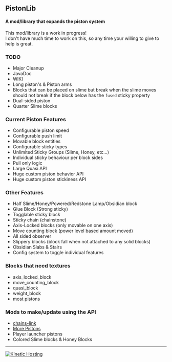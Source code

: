 ## PistonLib
#### A mod/library that expands the piston system

This mod/library is a work in progress!  
I don't have much time to work on this, so any time your willing to give to help is great.

### TODO
- Major Cleanup
- JavaDoc
- WIKI
- Long piston's & Piston arms
- Blocks that can be placed on slime but break when the slime moves should not break if the block below has the `fused` sticky property
- Dual-sided piston
- Quarter Slime blocks

### Current Piston Features
- Configurable piston speed
- Configurable push limit
- Movable block entities
- Configurable sticky types
- Unlimited Sticky Groups (Slime, Honey, etc...)
- Individual sticky behaviour per block sides
- Pull only logic
- Large Quasi API
- Huge custom piston behavior API
- Huge custom piston stickiness API

### Other Features
- Half Slime/Honey/Powered/Redstone Lamp/Obsidian block
- Glue Block (Strong sticky)
- Togglable sticky block
- Sticky chain (chainstone)
- Axis-Locked blocks (only movable on one axis)
- Move counting block (power level based amount moved)
- All sided observer
- Slippery blocks (block fall when not attached to any solid blocks)
- Obsidian Slabs & Stairs
- Config system to toggle individual features

### Blocks that need textures
- axis_locked_block
- move_counting_block
- quasi_block
- weight_block
- most pistons
  
### Mods to make/update using the API
- [chains-link](https://www.curseforge.com/minecraft/mc-mods/chains-link)
- [More Pistons](https://www.curseforge.com/minecraft/mc-mods/more-pistons-jiraiyah-version)
- Player launcher pistons
- Colored Slime blocks & Honey Blocks

---

<a href="https://client.kinetichosting.net/aff.php?aff=42"><img alt="Kinetic Hosting" src="https://media.discordapp.net/attachments/1058184491476197427/1058799080672854126/FX.png"></a>
